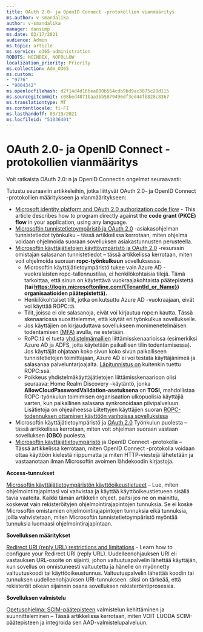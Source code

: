```yaml
---
title: OAuth 2.0- ja OpenID Connect -protokollien vianmääritys
ms.author: v-smandalika
author: v-smandalika
manager: dansimp
ms.date: 03/17/2021
audience: Admin
ms.topic: article
ms.service: o365-administration
ROBOTS: NOINDEX, NOFOLLOW
localization_priority: Priority
ms.collection: Adm_O365
ms.custom:
- "9776"
- "9004342"
ms.openlocfilehash: d2f14d4d16bea890b564cdb9bd9ac3875c28d115
ms.sourcegitcommit: c08bed4071baa3bb5879496df3ed44fb828c8367
ms.translationtype: MT
ms.contentlocale: fi-FI
ms.lasthandoff: 03/19/2021
ms.locfileid: "51036401"
---
```

# <a name="troubleshoot-oauth-20-and-openid-connect-protocols"></a>OAuth 2.0- ja OpenID Connect -protokollien vianmääritys

Voit ratkaista OAuth 2.0: n ja OpenID Connectin ongelmat seuraavasti:

Tutustu seuraaviin artikkeleihin, jotka liittyvät OAuth 2.0- ja OpenID Connect -protokollien määritykseen ja vianmääritykseen:

- [Microsoft identity platform and OAuth 2.0 authorization code flow](https://docs.microsoft.com/azure/active-directory/develop/v2-oauth2-auth-code-flow) - This article describes how to program directly against the **code grant (PKCE) flow** in your application, using any language.
- [Microsoftin tunnistetietoympäristö ja OAuth 2.0](https://docs.microsoft.com/azure/active-directory/develop/v2-oauth2-client-creds-grant-flow) -asiakasohjelman tunnistetiedot työnkulku  – tässä artikkelissa kerrotaan, miten ohjelma voidaan ohjelmoida suoraan sovelluksen asiakastunnusten perusteella.
- [Microsoftin käyttäjätietojen käyttöympäristö ja OAuth 2.0](https://docs.microsoft.com/azure/active-directory/develop/v2-oauth-ropc) -resurssin omistajan salasanan tunnistetiedot – tässä artikkelissa kerrotaan, miten voit ohjelmoida suoraan **ropc-työnkulkuun** sovelluksessa.
    - Microsoftin käyttäjätietoympäristö tukee vain Azure AD -vuokralaisten ropc-tallennustilaa, ei henkilökohtaisia tilejä. Tämä tarkoittaa, että sinun on käytettävä vuokraajakohtaista päätepistettä **(tai https://login.microsoftonline.com/{TenantId_or_Name})** **organisaatioiden päätepistettä).**
    - Henkilökohtaiset tilit, jotka on kutsuttu Azure AD -vuokraajaan, eivät voi käyttää ROPC:tä.
    - Tilit, joissa ei ole salasanoja, eivät voi kirjautua ropc:n kautta. Tässä skenaariossa suosittelemme, että käytät eri työnkulkua sovellukselle.
    - Jos käyttäjien on kirjauduttava sovellukseen monimenetelmäisen todentamisen [(MFA)](https://docs.microsoft.com/azure/active-directory/authentication/concept-mfa-howitworks) avulla, ne estetään.
    - RoPC:tä ei tueta [yhdistelmämallien](https://docs.microsoft.com/azure/active-directory/hybrid/whatis-fed) liittämisskenaarioissa (esimerkiksi Azure AD ja ADFS, joita käytetään paikallisen tilin todentamisessa). Jos käyttäjät ohjataan koko sivun koko sivun paikalliseen tunnistetietojen toimittajaan, Azure AD ei voi testata käyttäjänimeä ja salasanaa palveluntarjoajalta. [Läpitunnistus on](https://docs.microsoft.com/azure/active-directory/hybrid/how-to-connect-pta) kuitenkin tuettu ROPC:ssä.
    - Poikkeus yhdistelmäkäyttäjätietojen liittämisskenaarioon olisi seuraava: Home Realm Discovery -käytäntö, jonka **AllowCloudPasswordValidation-asetuksena** on **TOSI,** mahdollistaa ROPC-työnkulun toimimisen organisaation ulkopuolisia käyttäjiä varten, kun paikallinen salasana synkronoidaan pilvipalveluun. Lisätietoja on ohjeaiheessa Liitettyjen käyttäjien suoran [ROPC-todennuksen ottaminen käyttöön vanhoissa sovelluksissa](https://docs.microsoft.com/azure/active-directory/manage-apps/configure-authentication-for-federated-users-portal#enable-direct-ropc-authentication-of-federated-users-for-legacy-applications) 
- Microsoftin käyttäjätietoympäristö ja [OAuth 2.0](https://docs.microsoft.com/azure/active-directory/develop/v2-oauth2-on-behalf-of-flow) Työnkulun puolesta – tässä artikkelissa kerrotaan, miten voit ohjelman suoraan vastaan sovelluksen **(OBO)** puolesta.
- [Microsoftin käyttäjätietoympäristö](https://docs.microsoft.com/azure/active-directory/develop/v2-protocols-oidc) ja OpenID Connect -protokolla – Tässä artikkelissa kerrotaan, miten OpenID Connect -protokolla voidaan ottaa käyttöön kielestä riippumatta ja miten HTTP-viestejä lähetetään ja vastaanotaan ilman Microsoftin avoimen lähdekoodin kirjastoja.

**Access-tunnukset**

[Microsoftin käyttäjätietoympäristön käyttöoikeustietueet](https://docs.microsoft.com/azure/active-directory/develop/access-tokens) – Lue, miten ohjelmointirajapintasi voi vahvistaa ja käyttää käyttöoikeustietueen sisällä tavia vaateita. Kaikki tämän artikkelin ohjeet, paitsi jos ne on mainittu, koskevat vain rekisteröityjen ohjelmointirajapintojen tunnuksia. Se ei koske Microsoftin omistamien ohjelmointirajapintojen tunnuksia eikä tunnuksia, joilla vahvistetaan, miten Microsoftin tunnistetietoympäristö myöntää tunnuksia luomaasi ohjelmointirajapintaan.

**Sovelluksen määritykset**

[Redirect URI (reply URL) restrictions and limitations](https://docs.microsoft.com/azure/active-directory/develop/reply-url) - Learn how to configure your Redirect URI (reply URL). Uudelleenohjauksen URI eli vastauksen URL-osoite on sijainti, johon valtuutuspalvelin lähettää käyttäjän, kun sovellus on onnistuneesti valtuutettu ja hänelle on myönnetty valtuutuskoodi tai käyttöoikeustunnus. Valtuutuspalvelin lähettää koodin tai tunnuksen uudelleenohjauksen URI-tunnukseen. siksi on tärkeää, että rekisteröit oikean sijainnin osana sovelluksen rekisteröintiprosessia.

**Sovelluksen valmistelu**

[Opetusohjelma: SCIM-päätepisteen](https://docs.microsoft.com/azure/active-directory/app-provisioning/use-scim-to-provision-users-and-groups) valmistelun kehittäminen ja suunnitteleminen – Tässä artikkelissa kerrotaan, miten VOIT LUODA SCIM-päätepisteen ja integroida sen AAD-valmistelupalveluun.


